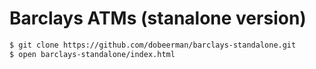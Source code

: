 # Barclays ATMs (stanalone version)

```bash
$ git clone https://github.com/dobeerman/barclays-standalone.git
$ open barclays-standalone/index.html
```
